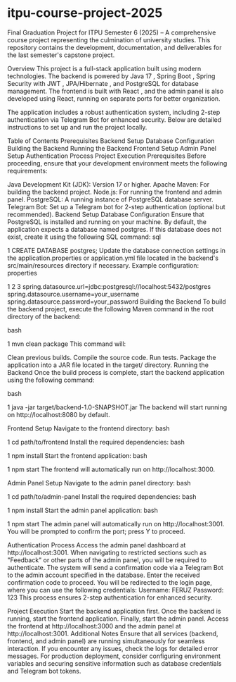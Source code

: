 # itpu-course-project-2025
Final Graduation Project for ITPU Semester 6 (2025) – A comprehensive course project representing the culmination of university studies. This repository contains the development, documentation, and deliverables for the last semester's capstone project.

Overview
This project is a full-stack application built using modern technologies. The backend is powered by Java 17 , Spring Boot , Spring Security with JWT , JPA/Hibernate , and PostgreSQL for database management. The frontend is built with React , and the admin panel is also developed using React, running on separate ports for better organization.

The application includes a robust authentication system, including 2-step authentication via Telegram Bot for enhanced security. Below are detailed instructions to set up and run the project locally.

Table of Contents
Prerequisites
Backend Setup
Database Configuration
Building the Backend
Running the Backend
Frontend Setup
Admin Panel Setup
Authentication Process
Project Execution
Prerequisites
Before proceeding, ensure that your development environment meets the following requirements:

Java Development Kit (JDK): Version 17 or higher.
Apache Maven: For building the backend project.
Node.js: For running the frontend and admin panel.
PostgreSQL: A running instance of PostgreSQL database server.
Telegram Bot: Set up a Telegram bot for 2-step authentication (optional but recommended).
Backend Setup
Database Configuration
Ensure that PostgreSQL is installed and running on your machine.
By default, the application expects a database named postgres. If this database does not exist, create it using the following SQL command:
sql


1
CREATE DATABASE postgres;
Update the database connection settings in the application.properties or application.yml file located in the backend's src/main/resources directory if necessary. Example configuration:
properties


1
2
3
spring.datasource.url=jdbc:postgresql://localhost:5432/postgres
spring.datasource.username=your_username
spring.datasource.password=your_password
Building the Backend
To build the backend project, execute the following Maven command in the root directory of the backend:

bash


1
mvn clean package
This command will:

Clean previous builds.
Compile the source code.
Run tests.
Package the application into a JAR file located in the target/ directory.
Running the Backend
Once the build process is complete, start the backend application using the following command:

bash


1
java -jar target/backend-1.0-SNAPSHOT.jar
The backend will start running on http://localhost:8080 by default.

Frontend Setup
Navigate to the frontend directory:
bash


1
cd path/to/frontend
Install the required dependencies:
bash


1
npm install
Start the frontend application:
bash


1
npm start
The frontend will automatically run on http://localhost:3000.

Admin Panel Setup
Navigate to the admin panel directory:
bash


1
cd path/to/admin-panel
Install the required dependencies:
bash


1
npm install
Start the admin panel application:
bash


1
npm start
The admin panel will automatically run on http://localhost:3001. You will be prompted to confirm the port; press Y to proceed.

Authentication Process
Access the admin panel dashboard at http://localhost:3001.
When navigating to restricted sections such as "Feedback" or other parts of the admin panel, you will be required to authenticate.
The system will send a confirmation code via a Telegram Bot to the admin account specified in the database.
Enter the received confirmation code to proceed.
You will be redirected to the login page, where you can use the following credentials:
Username: FERUZ
Password: 123
This process ensures 2-step authentication for enhanced security.

Project Execution
Start the backend application first.
Once the backend is running, start the frontend application.
Finally, start the admin panel.
Access the frontend at http://localhost:3000 and the admin panel at http://localhost:3001.
Additional Notes
Ensure that all services (backend, frontend, and admin panel) are running simultaneously for seamless interaction.
If you encounter any issues, check the logs for detailed error messages.
For production deployment, consider configuring environment variables and securing sensitive information such as database credentials and Telegram bot tokens.